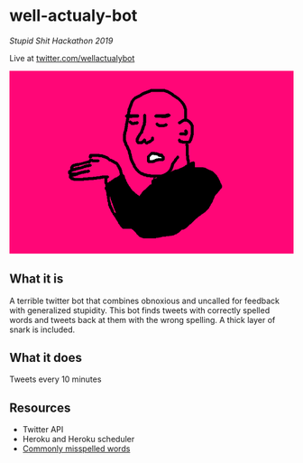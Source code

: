 # well-actualy-bot
*Stupid Shit Hackathon 2019*

Live at [twitter.com/wellactualybot](https://twitter.com/wellactualybot/with_replies)


![twitter icon](https://github.com/kiracp/well-actualy-bot/blob/master/well-actualy.png?raw=true "Well Actualy Dude")


## What it is
A terrible twitter bot that combines obnoxious and uncalled for feedback with generalized stupidity. This bot finds tweets with correctly spelled words and tweets back at them with the wrong spelling. A thick layer of snark is included. 

## What it does
Tweets every 10 minutes

## Resources
* Twitter API
* Heroku and Heroku scheduler
* [Commonly misspelled words](https://en.wikipedia.org/wiki/Wikipedia%3aLists_of_common_misspellings/For_machines)

